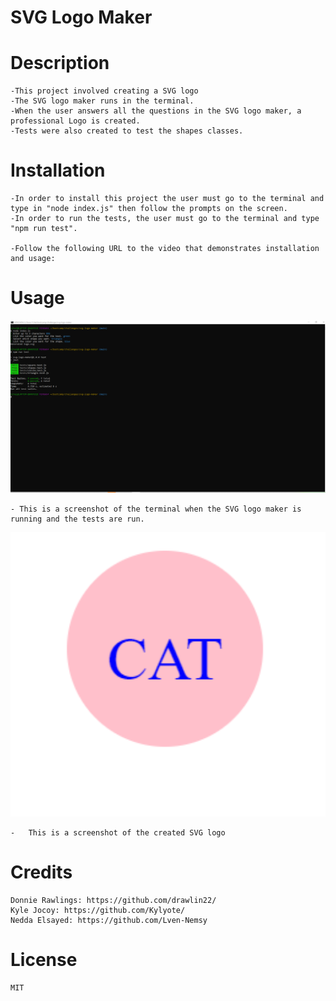 # SVG Logo Maker

# Description
    -This project involved creating a SVG logo
    -The SVG logo maker runs in the terminal.
    -When the user answers all the questions in the SVG logo maker, a professional Logo is created.
    -Tests were also created to test the shapes classes.
       
    
# Installation
    -In order to install this project the user must go to the terminal and type in "node index.js" then follow the prompts on the screen.
    -In order to run the tests, the user must go to the terminal and type "npm run test".

    -Follow the following URL to the video that demonstrates installation and usage: 
    
# Usage
    

<img src="./images/screenshot terminal.png" alt="screenshots of the SVG Logo maker in the terminal" width="600px" />
   
    - This is a screenshot of the terminal when the SVG logo maker is running and the tests are run.

<img src="./images/screenshot created SVG logo.png" alt="screenshot created SVG logo" width="600px" />   
    
    -   This is a screenshot of the created SVG logo

# Credits
    Donnie Rawlings: https://github.com/drawlin22/
    Kyle Jocoy: https://github.com/Kylyote/
    Nedda Elsayed: https://github.com/Lven-Nemsy
    
   
   
# License
    MIT